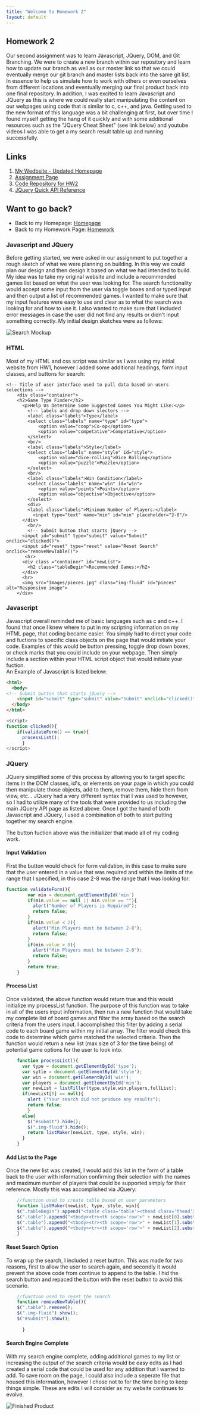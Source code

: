 ```yaml
---
title: "Welcome to Homework 2"
layout: default
---
```


## Homework 2
Our second assignment was to learn Javascript, JQuery, DOM, and Git Branching.  We were to create a new branch within our repository and learn how to update our branch as well as our master link so that we could eventually merge our git branch and master lists back into the same git list. In essence to help us simulate how to work with others or even ourselves from different locations and eventually merging our final product back into one final repository. In addition, I was excited to learn Javascript and JQuery as this is where we could really start manipulating the content on our webpages using code that is similar to c, c++, and java.  Getting used to the new format of this language was a bit challenging at first, but over time I found myself getting the hang of it quickly and with some additional resources such as the "JQuery Cheat Sheet" (see link below) and youtube videos I was able to get a my search result table up and running successfully.

## Links
1. [My Wedbsite - Updated Homepage](https://avickers17.github.io/cs460/HW2/website)
2. [Assignment Page](https://www.wou.edu/~morses/classes/cs46x/assignments/HW2.html)
3. [Code Repository for HW2](https://github.com/avickers17/avickers17.github.io/tree/master/CS460/HW2/website)
4. [JQuery Quick API Reference](https://oscarotero.com/jquery/)

## Want to go back?
* Back to my Homepage: [Homepage](https://avickers17.github.io)
* Back to my Homework Page: [Homework](https://avickers17.github.io/CS460)

### Javascript and JQuery
Before getting started, we were asked in our assignment to put together a rough sketch of what we were planning on building.  In this way we could plan our design and then design it based on what we had intended to build.  My idea was to take my original website and include a recommended games list based on what the user was looking for.  The search functionality would accept some input from the user via toggle boxes and or typed input and then output a list of recommended games.  I wanted to make sure that my input features were easy to use and clear as to what the search was looking for and how to use it.  I also wanted to make sure that I included error messages in case the user did not find any results or didn't input something correctly.  My initial design sketches were as follows:

![Search Mockup](search.png)

### HTML
Most of my HTML and css script was similar as I was using my initial website from HW1, however I added some additional headings, form input classes, and buttons for search:
```
<!-- Title of user interface used to pull data based on users selections -->
	<div class="container">
	<h2>Game Type Finder</h2>
	  <p>Help Us Determine Some Suggested Games You Might Like:</p>
	  	<!-- labels and drop down slectors -->
		<label class="labels">Type</label>
		<select class="labels" name="type" id="type">
		    <option value="coop">Co-op</option>
			<option value="competative">Competative</option>
		</select>
		<br/>
		<label class="labels">Style</label>
		<select class="labels" name="style" id="style">
		    <option value="dice-rolling">Dice Rolling</option>
			<option value="puzzle">Puzzle</option>
		</select>
		<br/>
		<label class="labels">Win Condition</label>
		<select class="labels" name="win" id="win">
		    <option value="points">Points</option>
			<option value="objective">Objective</option>
		</select>
		<div>
	    <label class="labels">Minimum Number of Players:</label>
		  <input type="text" name="min" id="min" placeholder="2-8"/>
	  </div>
		<br/>
		<!-- Submit button that starts jQuery -->
	  <input id="submit" type="submit" value="Submit" onclick="clicked()">
	  <input id="reset" type="reset" value="Reset Search" onclick="removeNewTable()">
	   <hr>
	  <div class ="container" id="newList">
		<h2 class="tableBegin">Recommended Games:</h2>
	  </div>
	  <hr>
	  <img src="Images/pieces.jpg" class="img-fluid" id="pieces" alt="Responsive image">
	</div>
```
### Javascript
Javascript overall reminded me of basic languages such as c and c++.  I found that once I knew where to put in my scripting information on my HTML page, that coding became easier.  You simply had to direct your code and fuctions to specific class objects on the page that would initiate your code.  Examples of this would be button pressing, toggle drop down boxes, or check marks that you could include on your webpage.  Then simply include a section within your HTML script object that would initiate your fuction.  
An Example of Javascript is listed below:

```html
<html>
  <body>
<!-- Submit button that starts jQuery -->
	<input id="submit" type="submit" value="Submit" onclick="clicked()">
  </body>
</html>
```
```Javascript
<script>
function clicked(){
	if(validateForm() == true){
	  processList();
	  }
</script>
```

### JQuery
JQuery simplified some of this process by allowing you to target specific items in the DOM classes, id's, or elements on your page in which you could then manipulate those objects, add to them, remove them, hide them from view, etc... JQuery had a very different syntax that I was used to however, so I had to utilize many of the tools that were provided to us including the main JQuery API page as listed above.
Once I got the hand of both Javascript and JQuery, I used a combination of both to start putting together my search engine.

The button fuction above was the initializer that made all of my coding work.

#### Input Validation
First the button would check for form validation, in this case to make sure that the user entered in a value that was required and within the limits of the range that I specified, in this case 2-8 was the range that I was looking for.
```Javascript
function validateForm(){
	    var min = document.getElementById('min')
		if(min.value == null || min.value == ""){
		  alert("Number of Players is Required");
		  return false;
	    }
		if(min.value < 2){
		  alert("Min Players must be between 2-8");
		  return false;
	    }
		if(min.value > 8){
		  alert("Min Players must be between 2-8");
		  return false;
	    }
		return true;
	}
```
#### Process List
Once validated, the above function would return true and this would initialize my processList function.  The purpose of this function was to take in all of the users input information, then run a new function that would take my complete list of board games and filter the array based on the search criteria from the users input.  I accomplished this filter by adding a serial code to each board game within my initial array.  The filter would check this code to determine which game matched the selected criteria.  Then the function would return a new list (max size of 3 for the time being) of potential game options for the user to look into.
```Javascript
	function processList(){
	  var type = document.getElementById('type');
	  var sytle = document.getElementById('style');
	  var win = document.getElementById('win');
	  var players = document.getElementById('min');
	  var newList = listFiller(type,style,win,players,fullList);
	  if(newList[0] == null){
	    alert ("Your search did not produce any results");
		return false;
		}
	  else{
	    $("#submit").hide();
	    $(".img-fluid").hide();
	    return listMaker(newList, type, style, win);
	  }
	}
```
#### Add List to the Page
Once the new list was created, I would add this list in the form of a table back to the user with information confirming their selection with the names and maximum number of players that could be supported simply for their reference.  Mostly this was accomplished via JQuery:
```Javascript
	//function used to create table based on user parameters
	function listMaker(newList, type, style, win){
	$(".tableBegin").append("<table class='table'><thead class='thead'><tr><th scope='col'>Board Game Name</th><th scope='col'>Type</th><th scope='col'>Style</th><th scope='col'>Win Condition</th><th scope='col'>Maximum # of Players</th></tr></thead>").css("font-size","18px");
	$(".table").append("<tbody><tr><th scope='row'>" + newList[0].substr(4) + "</th><td>" + type.value + "</td><td>" + style.value + "</td><td>" + win.value + "</td><td>" + newList[0].substr(3,1) + "</td>");
	$(".table").append("<tbody><tr><th scope='row'>" + newList[1].substr(4) + "</th><td>" + type.value + "</td><td>" + style.value + "</td><td>" + win.value + "</td><td>" + newList[1].substr(3,1) + "</td>");
	$(".table").append("<tbody><tr><th scope='row'>" + newList[2].substr(4) + "</th><td>" + type.value + "</td><td>" + style.value + "</td><td>" + win.value + "</td><td>" + newList[2].substr(3,1) + "</td>");
	}
```
#### Reset Search Option
To wrap up the search, I included a reset button.  This was made for two reasons, first to allow the user to search again, and secondly it would prevent the above code from continue to append to the table.  I hid the search button and repaced the button with the reset button to avoid this scenario.
```Javascript
	//function used to reset the search
	function removeNewTable(){
	$(".table").remove();
	$(".img-fluid").show();
	$("#submit").show();
	
	  }
```
#### Search Engine Complete
With my search engine complete, adding additional games to my list or increasing the output of the search criteria would be easy edits as I had created a serial code that could be used for any addition that I wanted to add.  To save room on the page, I could also include a seperate file that housed this information, however I chose not to for the time being to keep things simple.  These are edits I will consider as my website continues to evolve.

![Finished Product](example.png)
